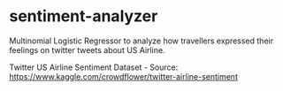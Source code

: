 # sentiment-analyzer
Multinomial Logistic Regressor to analyze how travellers expressed their feelings on twitter tweets about US Airline.

Twitter US Airline Sentiment Dataset - Source: https://www.kaggle.com/crowdflower/twitter-airline-sentiment
